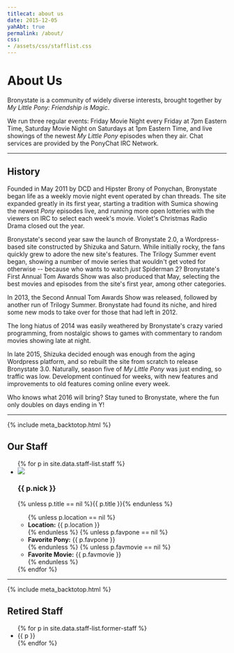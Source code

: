 ```yaml
---
titlecat: about us
date: 2015-12-05
yahAbt: true
permalink: /about/
css:
- /assets/css/stafflist.css
---
```


# About Us

Bronystate is a community of widely diverse interests, brought together by
*My Little Pony: Friendship is Magic*.

We run three regular events: Friday Movie Night every Friday at 7pm Eastern
Time, Saturday Movie Night on Saturdays at 1pm Eastern Time, and live showings
of the newest *My Little Pony* episodes when they air. Chat services are
provided by the PonyChat IRC Network.

* * * * *

## History

Founded in May 2011 by DCD and Hipster Brony of Ponychan, Bronystate began life
as a weekly movie night event operated by chan threads. The site expanded
greatly in its first year, starting a tradition with Sumica showing the newest
*Pony* episodes live, and running more open lotteries with the viewers on IRC to
select each week's movie. Violet's Christmas Radio Drama closed out the year.

Bronystate's second year saw the launch of Bronystate 2.0, a Wordpress-based
site constructed by Shizuka and Saturn. While initially rocky, the fans quickly
grew to adore the new site's features. The Trilogy Summer event began, showing a
number of movie series that wouldn't get voted for otherwise -- because who
wants to watch *just* Spiderman 2? Bronystate's First Annual Tom Awards Show was
also produced that May, selecting the best movies and episodes from the site's
first year, among other categories.

In 2013, the Second Annual Tom Awards Show was released, followed by another run
of Trilogy Summer. Bronystate had found its niche, and hired some new mods to
take over for those that had left in 2012.

The long hiatus of 2014 was easily weathered by Bronystate's crazy varied
programming, from nostalgic shows to games with commentary to random movies
showing late at night. 

In late 2015, Shizuka decided enough was enough from the aging Wordpress
platform, and so rebuilt the site from scratch to release Bronystate 3.0.
Naturally, season five of *My Little Pony* was just ending, so traffic was low.
Development continued for weeks, with new features and improvements to old
features coming online every week.

Who knows what 2016 will bring? Stay tuned to Bronystate, where the fun only
doubles on days ending in Y!

* * * * *
{% include meta_backtotop.html %}

<h2>Our Staff</h2>

<ul class="stafflist">
{% for p in site.data.staff-list.staff %}
<li class="{{ p.nick }}">
  <img class="icon" src="/assets/img/staff-list/{{ p.nick}}.png" />
  <div class="info">
    <h3 class="nick">{{ p.nick }}</h3>
    {% unless p.title == nil %}<span class="title">{{ p.title }}</span>{% endunless %}
    <ul>
      {% unless p.location == nil %}<li class="location"><strong>Location:</strong> {{ p.location }}</li>{% endunless %}
      {% unless p.favpone == nil %}<li class="favpone"><strong>Favorite Pony:</strong> {{ p.favpone }}</li>{% endunless %}
      {% unless p.favmovie == nil %}<li class="favmovie"><strong>Favorite Movie:</strong> {{ p.favmovie }}</li>{% endunless %}
    </ul>
  </div>
  <div style="clear:both"></div>
</li>
{% endfor %}
</ul>

* * * * *
{% include meta_backtotop.html %}

<h2>Retired Staff</h2>

<ul class="retiredlist">
  {% for p in site.data.staff-list.former-staff %}
  <li>{{ p }}</li>
  {% endfor %}
</ul>
